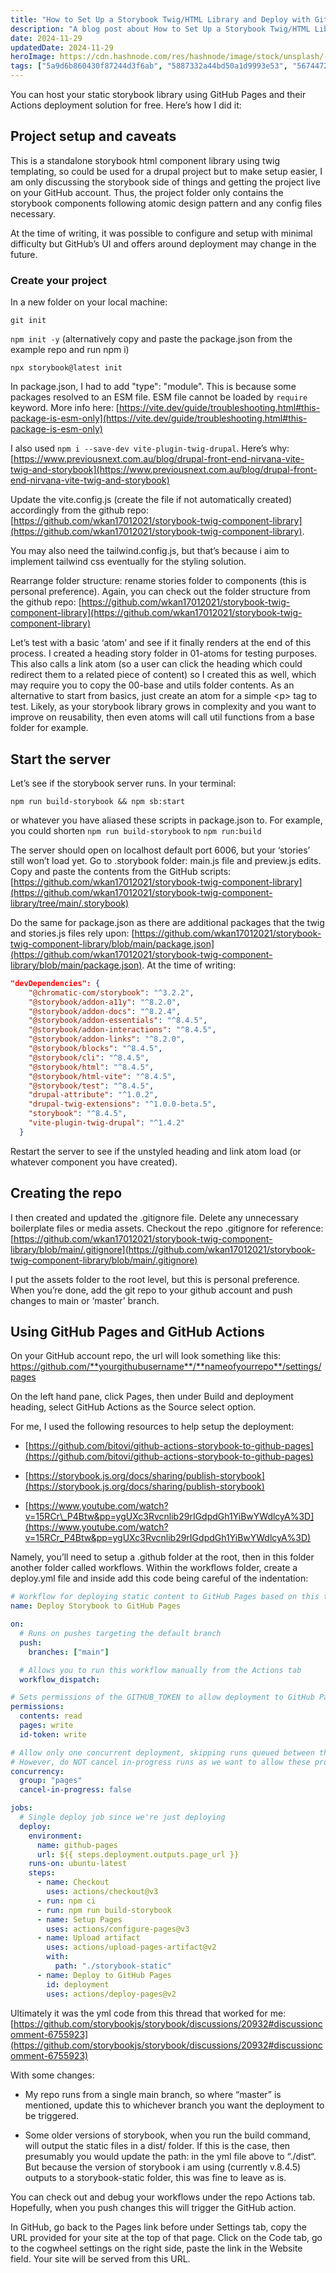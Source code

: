 ```yaml
---
title: "How to Set Up a Storybook Twig/HTML Library and Deploy with GitHub Actions"
description: "A blog post about How to Set Up a Storybook Twig/HTML Library and Deploy with GitHub Actions"
date: 2024-11-29
updatedDate: 2024-11-29
heroImage: https://cdn.hashnode.com/res/hashnode/image/stock/unsplash/-uktyheH4xA/upload/5d7cd69683bca1e5a27510f40a0d9d6c.jpeg
tags: ["5a9d6b860430f87244d3f6ab", "5887332a44bd50a1d9993e53", "56744721958ef13879b94c63", "5f4f0f5850b5c61ec6ef4eb4"]
---
```


You can host your static storybook library using GitHub Pages and their Actions deployment solution for free. Here’s how I did it:

## Project setup and caveats

This is a standalone storybook html component library using twig templating, so could be used for a drupal project but to make setup easier, I am only discussing the storybook side of things and getting the project live on your GitHub account. Thus, the project folder only contains the storybook components following atomic design pattern and any config files necessary.

At the time of writing, it was possible to configure and setup with minimal difficulty but GitHub’s UI and offers around deployment may change in the future.

### Create your project

In a new folder on your local machine:

`git init`

`npm init -y` (alternatively copy and paste the package.json from the example repo and run npm i)

`npx storybook@latest init`

In package.json, I had to add "type": "module". This is because some packages resolved to an ESM file. ESM file cannot be loaded by `require` keyword. More info here: [https://vite.dev/guide/troubleshooting.html#this-package-is-esm-only](https://vite.dev/guide/troubleshooting.html#this-package-is-esm-only)

I also used `npm i --save-dev vite-plugin-twig-drupal`. Here’s why: [https://www.previousnext.com.au/blog/drupal-front-end-nirvana-vite-twig-and-storybook](https://www.previousnext.com.au/blog/drupal-front-end-nirvana-vite-twig-and-storybook)

Update the vite.config.js (create the file if not automatically created) accordingly from the github repo: [https://github.com/wkan17012021/storybook-twig-component-library](https://github.com/wkan17012021/storybook-twig-component-library).

You may also need the tailwind.config.js, but that’s because i aim to implement tailwind css eventually for the styling solution.

Rearrange folder structure: rename stories folder to components (this is personal preference). Again, you can check out the folder structure from the github repo: [https://github.com/wkan17012021/storybook-twig-component-library](https://github.com/wkan17012021/storybook-twig-component-library)

Let’s test with a basic ‘atom’ and see if it finally renders at the end of this process. I created a heading story folder in 01-atoms for testing purposes. This also calls a link atom (so a user can click the heading which could redirect them to a related piece of content) so I created this as well, which may require you to copy the 00-base and utils folder contents. As an alternative to start from basics, just create an atom for a simple &lt;p&gt; tag to test. Likely, as your storybook library grows in complexity and you want to improve on reusability, then even atoms will call util functions from a base folder for example.

## Start the server

Let’s see if the storybook server runs. In your terminal:

`npm run build-storybook && npm sb:start`

or whatever you have aliased these scripts in package.json to. For example, you could shorten `npm run build-storybook` to `npm run:build`

The server should open on localhost default port 6006, but your ‘stories’ still won’t load yet. Go to .storybook folder: main.js file and preview.js edits. Copy and paste the contents from the GitHub scripts: [https://github.com/wkan17012021/storybook-twig-component-library](https://github.com/wkan17012021/storybook-twig-component-library/tree/main/.storybook)

Do the same for package.json as there are additional packages that the twig and stories.js files rely upon: [https://github.com/wkan17012021/storybook-twig-component-library/blob/main/package.json](https://github.com/wkan17012021/storybook-twig-component-library/blob/main/package.json). At the time of writing:

```json
"devDependencies": {
    "@chromatic-com/storybook": "^3.2.2",
    "@storybook/addon-a11y": "^8.2.0",
    "@storybook/addon-docs": "^8.2.4",
    "@storybook/addon-essentials": "^8.4.5",
    "@storybook/addon-interactions": "^8.4.5",
    "@storybook/addon-links": "^8.2.0",
    "@storybook/blocks": "^8.4.5",
    "@storybook/cli": "^8.4.5",
    "@storybook/html": "^8.4.5",
    "@storybook/html-vite": "^8.4.5",
    "@storybook/test": "^8.4.5",
    "drupal-attribute": "^1.0.2",
    "drupal-twig-extensions": "^1.0.0-beta.5",
    "storybook": "^8.4.5",
    "vite-plugin-twig-drupal": "^1.4.2"
  }
```

Restart the server to see if the unstyled heading and link atom load (or whatever component you have created).

## Creating the repo

I then created and updated the .gitignore file. Delete any unnecessary boilerplate files or media assets. Checkout the repo .gitignore for reference: [https://github.com/wkan17012021/storybook-twig-component-library/blob/main/.gitignore](https://github.com/wkan17012021/storybook-twig-component-library/blob/main/.gitignore)

I put the assets folder to the root level, but this is personal preference. When you’re done, add the git repo to your github account and push changes to main or ‘master’ branch.

## Using GitHub Pages and GitHub Actions

On your GitHub account repo, the url will look something like this:  
https://github.com/**yourgithubusername**/**nameofyourrepo**/settings/pages

On the left hand pane, click Pages, then under Build and deployment heading, select GitHub Actions as the Source select option.

For me, I used the following resources to help setup the deployment:

* [https://github.com/bitovi/github-actions-storybook-to-github-pages](https://github.com/bitovi/github-actions-storybook-to-github-pages)
    
* [https://storybook.js.org/docs/sharing/publish-storybook](https://storybook.js.org/docs/sharing/publish-storybook)
    
* [https://www.youtube.com/watch?v=15RCr\_P4Btw&pp=ygUXc3Rvcnlib29rIGdpdGh1YiBwYWdlcyA%3D](https://www.youtube.com/watch?v=15RCr_P4Btw&pp=ygUXc3Rvcnlib29rIGdpdGh1YiBwYWdlcyA%3D)
    

Namely, you’ll need to setup a .github folder at the root, then in this folder another folder called workflows. Within the workflows folder, create a deploy.yml file and inside add this code being careful of the indentation:

```yaml
# Workflow for deploying static content to GitHub Pages based on this thread: https://github.com/storybookjs/storybook/discussions/20932#discussioncomment-6755923
name: Deploy Storybook to GitHub Pages

on:
  # Runs on pushes targeting the default branch
  push:
    branches: ["main"]

  # Allows you to run this workflow manually from the Actions tab
  workflow_dispatch:

# Sets permissions of the GITHUB_TOKEN to allow deployment to GitHub Pages
permissions:
  contents: read
  pages: write
  id-token: write

# Allow only one concurrent deployment, skipping runs queued between the run in-progress and latest queued.
# However, do NOT cancel in-progress runs as we want to allow these production deployments to complete.
concurrency:
  group: "pages"
  cancel-in-progress: false

jobs:
  # Single deploy job since we're just deploying
  deploy:
    environment:
      name: github-pages
      url: ${{ steps.deployment.outputs.page_url }}
    runs-on: ubuntu-latest
    steps:
      - name: Checkout
        uses: actions/checkout@v3
      - run: npm ci
      - run: npm run build-storybook
      - name: Setup Pages
        uses: actions/configure-pages@v3
      - name: Upload artifact
        uses: actions/upload-pages-artifact@v2
        with:
          path: "./storybook-static"
      - name: Deploy to GitHub Pages
        id: deployment
        uses: actions/deploy-pages@v2
```

Ultimately it was the yml code from this thread that worked for me: [https://github.com/storybookjs/storybook/discussions/20932#discussioncomment-6755923](https://github.com/storybookjs/storybook/discussions/20932#discussioncomment-6755923)

With some changes:

* My repo runs from a single main branch, so where “master” is mentioned, update this to whichever branch you want the deployment to be triggered.
    

* Some older versions of storybook, when you run the build command, will output the static files in a dist/ folder. If this is the case, then presumably you would update the path: in the yml file above to “./dist“. But because the version of storybook i am using (currently v.8.4.5) outputs to a storybook-static folder, this was fine to leave as is.
    

You can check out and debug your workflows under the repo Actions tab. Hopefully, when you push changes this will trigger the GitHub action.

In GitHub, go back to the Pages link before under Settings tab, copy the URL provided for your site at the top of that page. Click on the Code tab, go to the cogwheel settings on the right side, paste the link in the Website field. Your site will be served from this URL.